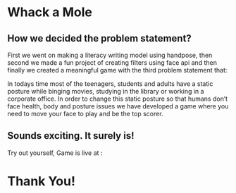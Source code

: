 <h1>Whack a Mole</h1>



<h2>How we decided the problem statement?</h2>

First we went on making a literacy writing model using handpose,
then second we made a fun project of creating filters using face api and 
then finally we created a meaningful game with the third problem statement that:

In todays time most of the teenagers, students and adults have a static posture while binging movies, 
studying in the library or working in a corporate office. 
In order to change this static posture so that humans don’t face health, body and posture issues we have developed a game 
where you need to move your face to play and be the top scorer.

<h2>Sounds exciting. It surely is!</h2>

Try out yourself, Game is live at : 

# Thank You!
